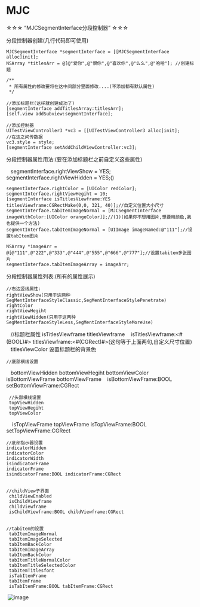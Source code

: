 # MJC
☆☆☆ “MJCSegmentInterface分段控制器” ☆☆☆

分段控制器创建(几行代码即可使用)

    MJCSegmentInterface *segmentInterface = [[MJCSegmentInterface alloc]init];
    NSArray *titlesArr = @[@"爱你",@"恨你",@"喜欢你",@"么么",@"哈哈"]; //创建标题
    
    /**
     * 所有属性的修改要将在这中间部分里面修改....(不添加都有默认属性)
     */
     
    //添加标题栏(这样就创建成功了)
    [segmentInterface addTitlesArray:titlesArr];
    [self.view addSubview:segmentInterface];
    
    //添加控制器
    UITestViewController3 *vc3 = [[UITestViewController3 alloc]init];
    //在这之间传数据
    vc3.style = style;
    [segmentInterface setAddChildViewController:vc3];
    
    
分段控制器属性用法:(要在添加标题栏之前自定义这些属性)

    segmentInterface.rightViewShow = YES;
    segmentInterface.rightViewHidden = YES;()
    
    segmentInterface.rightColor = [UIColor redColor];
    segmentInterface.rightViewHegiht = 10;
    [segmentInterface isTitlesViewframe:YES titlesViewframe:CGRectMake(0,0, 321, 40)];//自定义位置大小尺寸 
    segmentInterface.tabItemImageNormal = [MJCSegmentInterface imageWithColor:[UIColor orangeColor]];//(1)(如果你不想用图片,想要用颜色,我也提供一个方法)
    segmentInterface.tabItemImageNormal = [UIImage imageNamed:@"111"];//设置tabItem图片
    
    NSArray *imageArr = @[@"111",@"222",@"333",@"444",@"555",@"666",@"777"];//设置tabitem多张图片
    segmentInterface.tabItemImageArray = imageArr;


分段控制器属性列表:(所有的属性展示)
    
    //右边竖线属性:
    rightViewShow(只用于这两种SegMentInterfaceStyleClassic,SegMentInterfaceStylePenetrate)
    rightColor
    rightViewHegiht
    rightViewHidden(只用于这两种SegMentInterfaceStyleLess,SegMentInterfaceStyleMoreUse)
    
    //标题栏属性
    isTitlesViewframe
    titlesViewframe
    isTitlesViewframe:<#(BOOL)#> titlesViewframe:<#(CGRect)#>(这句等于上面两句,自定义尺寸位置)
    titlesViewColor  设置标题栏的背景色
    
    //底部横线设置
    bottomViewHidden 
    bottomViewHegiht
    bottomViewColor
    isBottomViewFrame
    bottomViewFrame
    isBottomViewFrame:BOOL setBottomViewFrame:CGRect
    
     //头部横线设置
     topViewHidden
     topViewHegiht
     topViewColor
     isTopViewFrame
     topViewFrame
     isTopViewFrame:BOOL setTopViewFrame:CGRect
     
    //底部指示器设置
    indicatorHidden
    indicatorColor
    indicatorWidth
    isindicatorFrame
    indicatorFrame
    isindicatorFrame:BOOL indicatorFrame:CGRect
    

    //childView子界面
     childViewEnabled
     isChildViewframe
     childViewframe
     isChildViewframe:BOOL childViewframe:CGRect


    //tabitem的设置
     tabItemImageNormal
     tabItemImageSelected
     tabItemBackColor
     tabItemImageArray
     tabItemBackColor
     tabItemTitleNormalColor
     tabItemTitleSelectedColor
     tabItemTitlesfont
     isTabItemFrame
     tabItemFrame
     isTabItemFrame:BOOL tabItemFrame:CGRect

       

  ![image](https://github.com/MJCIOS/MJCSegmentInterface//master/MJCSegmentInterface/MJCSegmentInterface/MJCSegmentInterface/woyuanyi.jpg)
